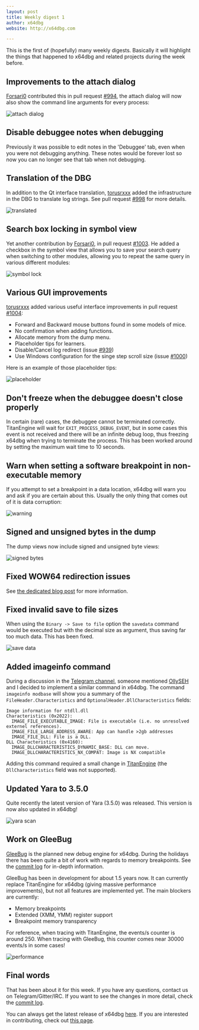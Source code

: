 ```yaml
---
layout: post
title: Weekly digest 1
author: x64dbg
website: http://x64dbg.com

---
```


This is the first of (hopefully) many weekly digests. Basically it will highlight the things that happened to x64dbg and related projects during the week before.

## Improvements to the attach dialog

[Forsari0](https://github.com/Forsari0) contributed this in pull request [#994](https://github.com/x64dbg/x64dbg/pull/994), the attach dialog will now also show the command line arguments for every process:

![attach dialog](https://i.imgur.com/UTo7MUy.png)

## Disable debuggee notes when debugging

Previously it was possible to edit notes in the 'Debuggee' tab, even when you were not debugging anything. These notes would be forever lost so now you can no longer see that tab when not debugging. 

## Translation of the DBG

In addition to the Qt interface translation, [torusrxxx](https://github.com/torusrxxx) added the infrastructure in the DBG to translate log strings. See pull request [#998](https://github.com/x64dbg/x64dbg/pull/998) for more details.

![translated](http://i.imgur.com/m6pbWzU.png)

## Search box locking in symbol view

Yet another contribution by [Forsari0](https://github.com/Forsari0), in pull request [#1003](https://github.com/x64dbg/x64dbg/pull/1003). He added a checkbox in the symbol view that allows you to save your search query when switching to other modules, allowing you to repeat the same query in various different modules:

![symbol lock](https://i.imgur.com/hCJV7Lv.png)

## Various GUI improvements

[torusrxxx](https://github.com/torusrxxx) added various useful interface improvements in pull request [#1004](https://github.com/x64dbg/x64dbg/pull/1004):

-  Forward and Backward mouse buttons found in some models of mice.
-  No confirmation when adding functions.
-  Allocate memory from the dump menu.
-  Placeholder tips for learners.
-  Disable/Cancel log redirect (issue [#939](https://github.com/x64dbg/x64dbg/issues/939))
-  Use Windows configuration for the singe step scroll size (issue [#1000](https://github.com/x64dbg/x64dbg/issues/1000))

Here is an example of those placeholder tips:

![placeholder](http://i.imgur.com/NixhO4s.png)

## Don't freeze when the debuggee doesn't close properly

In certain (rare) cases, the debuggee cannot be terminated correctly. TitanEngine will wait for `EXIT_PROCESS_DEBUG_EVENT`, but in some cases this event is not received and there will be an infinite debug loop, thus freezing x64dbg when trying to terminate the process. This has been worked around by setting the maximum wait time to 10 seconds. 

## Warn when setting a software breakpoint in non-executable memory

If you attempt to set a breakpoint in a data location, x64dbg will warn you and ask if you are certain about this. Usually the only thing that comes out of it is data corruption:

![warning](https://i.imgur.com/IGV06Ht.png)

## Signed and unsigned bytes in the dump

The dump views now include signed and unsigned byte views:

![signed bytes](https://i.imgur.com/T0as8JI.png)

## Fixed WOW64 redirection issues

See [the dedicated blog post](/blog/2016/08/27/supporting-wow64-debugging.html) for more information.

## Fixed invalid save to file sizes

When using the `Binary -> Save to file` option the `savedata` command would be executed but with the decimal size as argument, thus saving far too much data. This has been fixed.

![save data](https://i.imgur.com/bS6RVC5.png)

## Added imageinfo command

During a discussion in the [Telegram channel](http://telegram.x64dbg.com), someone mentioned [OllySEH](https://tuts4you.com/download.php?view.3390) and I decided to implement a similar command in x64dbg. The command `imageinfo modbase` will show you a summary of the `FileHeader.Characteristics` and `OptionalHeader.DllCharacteristics` fields:

```
Image information for ntdll.dll
Characteristics (0x2022):
  IMAGE_FILE_EXECUTABLE_IMAGE: File is executable (i.e. no unresolved externel references).
  IMAGE_FILE_LARGE_ADDRESS_AWARE: App can handle >2gb addresses
  IMAGE_FILE_DLL: File is a DLL.
DLL Characteristics (0x4160):
  IMAGE_DLLCHARACTERISTICS_DYNAMIC_BASE: DLL can move.
  IMAGE_DLLCHARACTERISTICS_NX_COMPAT: Image is NX compatible
```

Adding this command required a small change in [TitanEngine](bitbucket.org/titanengineupdate/titanengine-update) (the `DllCharacteristics` field was not supported).

## Updated Yara to 3.5.0

Quite recently the latest version of Yara (3.5.0) was released. This version is now also updated in x64dbg!

![yara scan](https://i.imgur.com/V64mRwf.png)

## Work on GleeBug

[GleeBug](https://github.com/x64dbg/GleeBug) is the planned new debug engine for x64dbg. During the holidays there has been quite a bit of work with regards to memory breakpoints. See the [commit log](https://github.com/x64dbg/GleeBug/commits/membp) for in-depth information.

GleeBug has been in development for about 1.5 years now. It can currently replace TitanEngine for x64dbg (giving massive performance improvements), but not all features are implemented yet. The main blockers are currently:

- Memory breakpoints
- Extended (XMM, YMM) register support
- Breakpoint memory transparency

For reference, when tracing with TitanEngine, the events/s counter is around 250. When tracing with GleeBug, this counter comes near 30000 events/s in some cases!

![performance](https://i.imgur.com/TAfH2Qg.png)

## Final words

That has been about it for this week. If you have any questions, contact us on Telegram/Gitter/IRC. If you want to see the changes in more detail, check the [commit log](https://github.com/x64dbg/x64dbg/commits).

You can always get the latest release of x64dbg [here](http://releases.x64dbg.com). If you are interested in contributing, check out [this page](http://contribute.x64dbg.com).